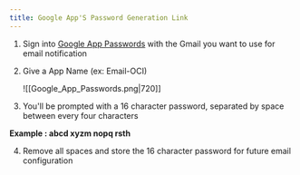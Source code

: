 ```yaml
---
title: Google App'S Password Generation Link
---
```


1. Sign into [Google App Passwords](https://security.google.com/settings/security/apppasswords) with the Gmail you want to use for email notification
2. Give a App Name (ex: Email-OCI)  

	![[Google_App_Passwords.png|720]]

3. You'll be prompted with a 16 character password, separated by space between every four characters

**Example : abcd xyzm nopq rsth**

4. Remove all spaces and store the 16 character password for future email configuration